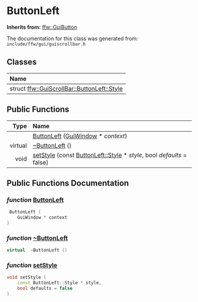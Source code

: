 ButtonLeft
===================================


**Inherits from:** [ffw::GuiButton](ffw_GuiButton.html)

The documentation for this class was generated from: `include/ffw/gui/guiscrollbar.h`



## Classes

| Name |
|:-----|
| struct [ffw::GuiScrollBar::ButtonLeft::Style](ffw_GuiScrollBar_ButtonLeft_Style.html) |


## Public Functions

| Type | Name |
| -------: | :------- |
|   | [ButtonLeft](#44f564c0) ([GuiWindow](ffw_GuiWindow.html) * _context_)  |
|  virtual  | [~ButtonLeft](#20a533f2) ()  |
|  void | [setStyle](#1d0e5dca) (const [ButtonLeft::Style](ffw_GuiScrollBar_ButtonLeft_Style.html) * _style_, bool _defaults_ = false)  |


## Public Functions Documentation

### _function_ <a id="44f564c0" href="#44f564c0">ButtonLeft</a>

```cpp
 ButtonLeft (
    GuiWindow * context
) 
```



### _function_ <a id="20a533f2" href="#20a533f2">~ButtonLeft</a>

```cpp
virtual  ~ButtonLeft () 
```



### _function_ <a id="1d0e5dca" href="#1d0e5dca">setStyle</a>

```cpp
void setStyle (
    const ButtonLeft::Style * style,
    bool defaults = false
) 
```





